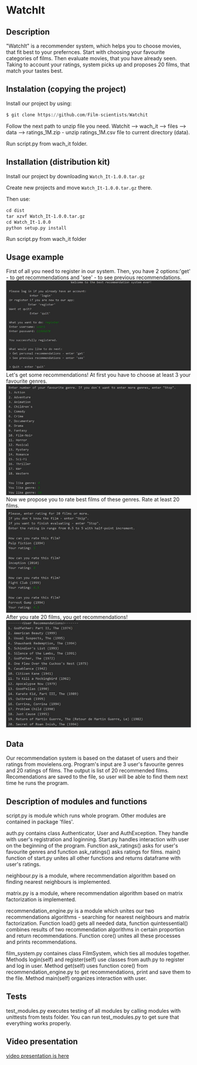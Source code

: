 # WatchIt
## Description
"WatchIt" is a recommender system, which helps you to choose movies, that fit best to your prefernces. Start with choosing your
favourite categories of films. Then evaluate movies, that you have already seen. Taking to account your ratings, system picks up and 
proposes 20 films, that match your tastes best. 
## Instalation (copying the project)
Install our project by using: 
```python
$ git clone https://github.com/Film-scientists/Watchit
```

Follow the next path to unzip file you need. Watchit --> wach_it --> files --> data --> ratings_1M.zip - unzip ratings_1M.csv file to current directory (data). 

Run script.py from wach_it folder. 

## Installation (distribution kit)
Install our project by downloading ``` Watch_It-1.0.0.tar.gz ```

Create new projects and move ``` Watch_It-1.0.0.tar.gz ``` there.

Then use:
```
cd dist
tar xzvf Watch_It-1.0.0.tar.gz
cd Watch_It-1.0.0
python setup.py install
```
Run script.py from wach_it folder

## Usage example
First of all you need to register in our system. Then, you have 2 options:'get' - to get recommendations and 'see' - to see previous recommendations. ![](images/start.jpg)
Let's get some recommendations! At first you have to choose at least 3 your favourite genres. ![](images/genres.jpg)
Now we propose you to rate best films of these genres. Rate at least 20 films. ![](images/rating.jpg)
After you rate 20 films, you get recommendations! ![](images/rec.jpg)
## Data 
Our recommendation system is based on the dataset of users and their ratings from movielens.org. Program's input are 3 user's favourite genres and 20 ratings of films. The output is list of 20 recommended films. Recomendations are saved to the file, so user will be able to find them next time he runs the program. 
## Description of modules and functions
script.py is module which runs whole program. Other modules are contained in package 'files'.

auth.py contains class Authenticator, User and AuthException. They handle with user's registration and loginning. Start.py handles interaction with user on the beginning of the program. Function ask_ratings() asks for user's favourite genres and function ask_ratings() asks ratings for films. main() function of start.py unites all other functions and returns dataframe with user's ratings. 

neighbour.py is a module, where recommendation algorithm based on finding nearest neighbours is implemented. 

matrix.py is a module, where recommendation algorithm based on matrix factorization is implemented. 


recommendation_engine.py is a module which unites our two recommendations algorithms - searching for nearest neighbours and matrix factorization. Function load() gets all needed data, function quintessential() combines results of two recommendation algorithms in certain proportion and return recommendations. Function core() unites all these processes and prints recommendations. 

film_system.py containes class FilmSystem, which ties all modules together. Methods login(self) and register(self) use classes from auth.py to register and log in user. Method get(self) uses function core() from recommendation_engine.py to get recommendations, print and save them to the file. Method main(self) organizes interaction with user.

## Tests
test_modules.py executes testing of all modules by calling modules with unittests from tests folder. You can run test_modules.py to get sure that everything works properly.

## Video presentation
[video presentation is here](https://www.youtube.com/watch?v=sYFv4N2ajDg&feature=youtu.be)
